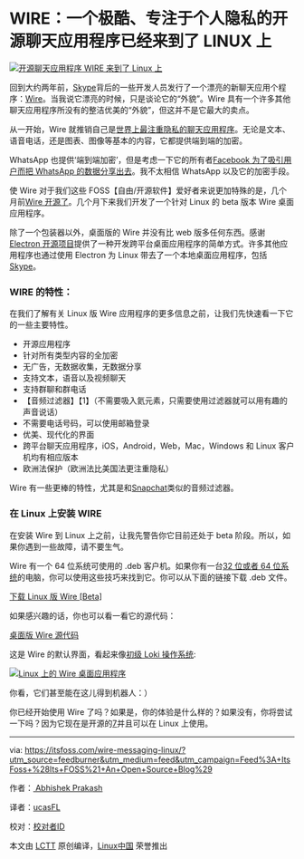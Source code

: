 WIRE：一个极酷、专注于个人隐私的开源聊天应用程序已经来到了 LINUX 上
===========

[![开源聊天应用程序 WIRE 来到了 Linux 上](https://itsfoss.com/wp-content/uploads/2016/10/wire-on-desktop-linux.jpeg)][21]


回到大约两年前，[Skype][20]背后的一些开发人员发行了一个漂亮的新聊天应用个程序：[Wire][19]。当我说它漂亮的时候，只是谈论它的“外貌”。Wire 具有一个许多其他聊天应用程序所没有的整洁优美的“外貌”，但这并不是它最大的卖点。

从一开始，Wire 就推销自己是[世界上最注重隐私的聊天应用程序][18]。无论是文本、语音电话，还是图表、图像等基本的内容，它都提供端到端的加密。

WhatsApp 也提供‘端到端加密’，但是考虑一下它的所有者[Facebook 为了吸引用户而把 WhatsApp 的数据分享出去][17]。我不太相信 WhatsApp 以及它的加密手段。

使 Wire 对于我们这些 FOSS【自由/开源软件】爱好者来说更加特殊的是，几个月前[Wire 开源了][16]。几个月下来我们开发了一个针对 Linux 的 beta 版本 Wire 桌面应用程序。

除了一个包装器以外，桌面版的 Wire 并没有比 web 版多任何东西。感谢[Electron 开源项目][15]提供了一种开发跨平台桌面应用程序的简单方式。许多其他应用程序也通过使用 Electron 为 Linux 带去了一个本地桌面应用程序，包括[Skype][14]。 

### WIRE 的特性：

在我们了解有关 Linux 版 Wire 应用程序的更多信息之前，让我们先快速看一下它的一些主要特性。

*   开源应用程序
*   针对所有类型内容的全加密
*   无广告，无数据收集，无数据分享
*   支持文本，语音以及视频聊天
*   支持群聊和群电话
*   【音频过滤器】【1】（不需要吸入氦元素，只需要使用过滤器就可以用有趣的声音说话）
*   不需要电话号码，可以使用邮箱登录
*   优美、现代化的界面
*   跨平台聊天应用程序，iOS，Android，Web，Mac，Windows 和 Linux 客户机均有相应版本
*   欧洲法保护（欧洲法比美国法更注重隐私）

Wire 有一些更棒的特性，尤其是和[Snapchat][13]类似的音频过滤器。

### 在 Linux 上安装 WIRE

在安装 Wire 到 Linux 上之前，让我先警告你它目前还处于 beta 阶段。所以，如果你遇到一些故障，请不要生气。

Wire 有一个 64 位系统可使用的 .deb 客户机。如果你有一台[32 位或者 64 位系统][12]的电脑，你可以使用这些技巧来找到它。你可以从下面的链接下载 .deb 文件。

[下载 Linux 版 Wire [Beta]][11]

如果感兴趣的话，你也可以看一看它的源代码：

[桌面版 Wire 源代码][10]

这是 Wire 的默认界面，看起来像[初级 Loki 操作系统][9]:

[![Linux 上的 Wire 桌面应用程序](https://itsfoss.com/wp-content/uploads/2016/10/Wire-desktop-appl-linux.jpeg)][8]

你看，它们甚至能在这儿得到机器人：）

你已经开始使用 Wire 了吗？如果是，你的体验是什么样的？如果没有，你将尝试一下吗？因为它现在是开源的[7]并且可以在 Linux 上使用。

--------------------------------------------------------------------------------

via: https://itsfoss.com/wire-messaging-linux/?utm_source=feedburner&utm_medium=feed&utm_campaign=Feed%3A+ItsFoss+%28Its+FOSS%21+An+Open+Source+Blog%29

作者：[ Abhishek Prakash ][a]

译者：[ucasFL](https://github.com/ucasFL)

校对：[校对者ID](https://github.com/校对者ID)

本文由 [LCTT](https://github.com/LCTT/TranslateProject) 原创编译，[Linux中国](https://linux.cn/) 荣誉推出

[a]:https://itsfoss.com/author/abhishek/
[1]:https://medium.com/colorful-conversations/the-tune-for-this-summer-audio-filters-eca8cb0b4c57#.c8gvs143k
[2]:http://pinterest.com/pin/create/button/?url=https://itsfoss.com/wire-messaging-linux/&description=Coolest+Privacy+Focused+Open+Source+Chat+App+Wire+Comes+To+Linux&media=https://itsfoss.com/wp-content/uploads/2016/10/wire-on-desktop-linux.jpeg
[3]:https://www.linkedin.com/cws/share?url=https://itsfoss.com/wire-messaging-linux/
[4]:https://twitter.com/share?original_referer=https%3A%2F%2Fitsfoss.com%2F&source=tweetbutton&text=Coolest+Privacy+Focused+Open+Source+Chat+App+Wire+Comes+To+Linux&url=https%3A%2F%2Fitsfoss.com%2Fwire-messaging-linux%2F&via=%40itsfoss
[5]:https://itsfoss.com/wire-messaging-linux/#comments
[6]:https://itsfoss.com/author/abhishek/
[7]:https://itsfoss.com/tag/open-source
[8]:https://itsfoss.com/wp-content/uploads/2016/10/Wire-desktop-appl-linux.jpeg
[9]:https://itsfoss.com/tag/elementary-os-loki/
[10]:https://github.com/wireapp/wire-desktop
[11]:https://wire.com/download/
[12]:https://itsfoss.com/32-bit-64-bit-ubuntu/
[13]:https://www.snapchat.com/
[14]:https://itsfoss.com/skpe-alpha-linux/
[15]:http://electron.atom.io/
[16]:http://www.infoworld.com/article/3099194/security/wire-open-sources-messaging-client-woos-developers.html
[17]:https://techcrunch.com/2016/08/25/whatsapp-to-share-user-data-with-facebook-for-ad-targeting-heres-how-to-opt-out/
[18]:http://www.ibtimes.co.uk/wire-worlds-most-private-messaging-app-offers-total-encryption-calls-texts-1548964
[19]:https://wire.com/
[20]:https://www.skype.com/en/
[21]:https://itsfoss.com/wp-content/uploads/2016/10/wire-on-desktop-linux.jpeg

